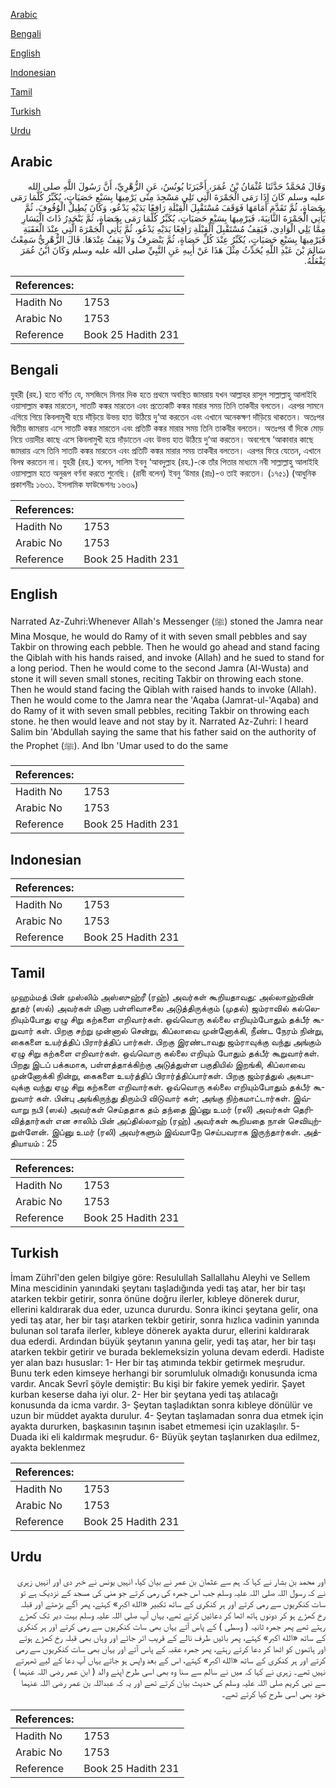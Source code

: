 [Arabic](#arabic)

[Bengali](#bengali)

[English](#english)

[Indonesian](#indonesian)

[Tamil](#tamil)

[Turkish](#turkish)

[Urdu](#urdu)

## Arabic


<div dir="rtl" lang="ar" style={{fontSize:'larger',backgroundColor:'#f8f9fa',padding:20}}>
وَقَالَ مُحَمَّدٌ حَدَّثَنَا عُثْمَانُ بْنُ عُمَرَ، أَخْبَرَنَا يُونُسُ، عَنِ الزُّهْرِيِّ، أَنَّ رَسُولَ اللَّهِ صلى الله عليه وسلم كَانَ إِذَا رَمَى الْجَمْرَةَ الَّتِي تَلِي مَسْجِدَ مِنًى يَرْمِيهَا بِسَبْعِ حَصَيَاتٍ، يُكَبِّرُ كُلَّمَا رَمَى بِحَصَاةٍ، ثُمَّ تَقَدَّمَ أَمَامَهَا فَوَقَفَ مُسْتَقْبِلَ الْقِبْلَةِ رَافِعًا يَدَيْهِ يَدْعُو، وَكَانَ يُطِيلُ الْوُقُوفَ، ثُمَّ يَأْتِي الْجَمْرَةَ الثَّانِيَةَ، فَيَرْمِيهَا بِسَبْعِ حَصَيَاتٍ، يُكَبِّرُ كُلَّمَا رَمَى بِحَصَاةٍ، ثُمَّ يَنْحَدِرُ ذَاتَ الْيَسَارِ مِمَّا يَلِي الْوَادِيَ، فَيَقِفُ مُسْتَقْبِلَ الْقِبْلَةِ رَافِعًا يَدَيْهِ يَدْعُو، ثُمَّ يَأْتِي الْجَمْرَةَ الَّتِي عِنْدَ الْعَقَبَةِ فَيَرْمِيهَا بِسَبْعِ حَصَيَاتٍ، يُكَبِّرُ عِنْدَ كُلِّ حَصَاةٍ، ثُمَّ يَنْصَرِفُ وَلاَ يَقِفُ عِنْدَهَا‏.‏ قَالَ الزُّهْرِيُّ سَمِعْتُ سَالِمَ بْنَ عَبْدِ اللَّهِ يُحَدِّثُ مِثْلَ هَذَا عَنْ أَبِيهِ عَنِ النَّبِيِّ صلى الله عليه وسلم وَكَانَ ابْنُ عُمَرَ يَفْعَلُهُ‏.‏
</div>
<div style={{backgroundColor:'#f8f9fa',padding:20, marginBottom: 10}}><table> <thead> <tr> <th>References:</th> <th></th> </tr> </thead> <tbody><tr><td>Hadith No</td><td>1753</td></tr><tr><td>Arabic No</td><td>1753</td></tr><tr><td>Reference</td><td>Book 25 Hadith 231</td></tr></tbody></table></div>

## Bengali


<div dir="ltr" lang="bn" style={{fontSize:'larger',backgroundColor:'#f8f9fa',padding:20}}>
যুহরী (রহ.) হতে বর্ণিত যে, মসজিদে মিনার দিক হতে প্রথমে অবস্থিত জামরায় যখন আল্লাহর রাসূল সাল্লাল্লাহু আলাইহি ওয়াসাল্লাম কঙ্কর মারতেন, সাতটি কঙ্কর মারতেন এবং প্রত্যেকটি কঙ্কর মারার সময় তিনি তাকবীর বলতেন। এরপর সামনে এগিয়ে গিয়ে কিবলামুখী হয়ে দাঁড়িয়ে উভয় হাত উঠিয়ে দু‘আ করতেন এবং এখানে অনেকক্ষণ দাঁড়িয়ে থাকতেন। অতঃপর দ্বিতীয় জামরায় এসে সাতটি কঙ্কর মারতেন এবং প্রতিটি কঙ্কর মারার সময় তিনি তাকবীর বলতেন। অতঃপর বাঁ দিকে মোড় নিয়ে ওয়াদীর কাছে এসে কিবলামুখী হয়ে দাঁড়াতেন এবং উভয় হাত উঠিয়ে দু‘আ করতেন। অবশেষে ‘আকাবার কাছে জামরায় এসে তিনি সাতটি কঙ্কর মারতেন এবং প্রতিটি কঙ্কর মারার সময় তাকবীর বলতেন। এরপর ফিরে যেতেন, এখানে বিলম্ব করতেন না। যুহরী (রহ.) বলেন, সালিম ইবনু ‘আবদুল্লাহ (রহ.)-কে তাঁর পিতার মাধ্যমে নবী সাল্লাল্লাহু আলাইহি ওয়াসাল্লাম হতে অনুরূপ বর্ণনা করতে শুনেছি। (রাবী বলেন) ইবনু ‘উমার (রাঃ)-ও তাই করতেন। (১৭৫১) (আধুনিক প্রকাশনীঃ ১৬৩১. ইসলামিক ফাউন্ডেশনঃ ১৬৩৯)
</div>
<div style={{backgroundColor:'#f8f9fa',padding:20, marginBottom: 10}}><table> <thead> <tr> <th>References:</th> <th></th> </tr> </thead> <tbody><tr><td>Hadith No</td><td>1753</td></tr><tr><td>Arabic No</td><td>1753</td></tr><tr><td>Reference</td><td>Book 25 Hadith 231</td></tr></tbody></table></div>

## English


<div dir="ltr" lang="en" style={{fontSize:'larger',backgroundColor:'#f8f9fa',padding:20}}>
Narrated Az-Zuhri:Whenever Allah's Messenger (ﷺ) stoned the Jamra near Mina Mosque, he would do Ramy of it with seven small pebbles and say Takbir on throwing each pebble. Then he would go ahead and stand facing the Qiblah with his hands raised, and invoke (Allah) and he sued to stand for a long period. Then he would come to the second Jamra (Al-Wusta) and stone it will seven small stones, reciting Takbir on throwing each stone. Then he would stand facing the Qiblah with raised hands to invoke (Allah). Then he would come to the Jamra near the 'Aqaba (Jamrat-ul-'Aqaba) and do Ramy of it with seven small pebbles, reciting Takbir on throwing each stone. he then would leave and not stay by it. Narrated Az-Zuhri: I heard Salim bin 'Abdullah saying the same that his father said on the authority of the Prophet (ﷺ). And Ibn 'Umar used to do the same
</div>
<div style={{backgroundColor:'#f8f9fa',padding:20, marginBottom: 10}}><table> <thead> <tr> <th>References:</th> <th></th> </tr> </thead> <tbody><tr><td>Hadith No</td><td>1753</td></tr><tr><td>Arabic No</td><td>1753</td></tr><tr><td>Reference</td><td>Book 25 Hadith 231</td></tr></tbody></table></div>

## Indonesian


<div dir="ltr" lang="id" style={{fontSize:'larger',backgroundColor:'#f8f9fa',padding:20}}>

</div>
<div style={{backgroundColor:'#f8f9fa',padding:20, marginBottom: 10}}><table> <thead> <tr> <th>References:</th> <th></th> </tr> </thead> <tbody><tr><td>Hadith No</td><td>1753</td></tr><tr><td>Arabic No</td><td>1753</td></tr><tr><td>Reference</td><td>Book 25 Hadith 231</td></tr></tbody></table></div>

## Tamil


<div dir="ltr" lang="ta" style={{fontSize:'larger',backgroundColor:'#f8f9fa',padding:20}}>
முஹம்மத் பின் முஸ்லிம் அஸ்ஸுஹ்ரீ (ரஹ்) அவர்கள் கூறியதாவது: அல்லாஹ்வின் தூதர் (ஸல்) அவர்கள் மினா பள்ளிவாசலை அடுத்திருக்கும் (முதல்) ஜம்ராவில் கல்லெறியும்போது ஏழு சிறு கற்களை எறிவார்கள். ஒவ்வொரு கல்லை எறியும்போதும் தக்பீர் கூறுவார் கள். பிறகு சற்று முன்னால் சென்று, கிப்லாவை முன்னோக்கி, நீண்ட நேரம் நின்று, கைகளை உயர்த்திப் பிரார்த்திப் பார்கள். பிறகு இரண்டாவது ஜம்ராவுக்கு வந்து அங்கும் ஏழு சிறு கற்களை எறிவார்கள். ஒவ்வொரு கல்லை எறியும் போதும் தக்பீர் கூறுவார்கள். பிறது இடப் பக்கமாக, பள்ளத்தாக்கிற்கு அடுத்துள்ள பகுதியில் இறங்கி, கிப்லாவை முன்னோக்கி நின்று, கைகளை உயர்த்திப் பிரார்த்திப்பார்கள். பிறகு ஜம்ரத்துல் அகபாவுக்கு வந்து ஏழு சிறு கற்களை எறிவார்கள். ஒவ்வொரு கல்லை எறியும்போதும் தக்பீர் கூறுவார் கள். பின்பு அங்கிருந்து திரும்பி விடுவார் கள்; அங்கு நிற்கமாட்டார்கள். இவ்வாறு நபி (ஸல்) அவர்கள் செய்ததாக தம் தந்தை இப்னு உமர் (ரலி) அவர்கள் தெரிவித்தார்கள் என சாலிம் பின் அப்தில்லாஹ் (ரஹ்) அவர்கள் கூறியதை நான் செவியுற்றுள்ளேன். இப்னு உமர் (ரலி) அவர்களும் இவ்வாறே செய்பவராக இருந்தார்கள். அத்தியாயம் : 25
</div>
<div style={{backgroundColor:'#f8f9fa',padding:20, marginBottom: 10}}><table> <thead> <tr> <th>References:</th> <th></th> </tr> </thead> <tbody><tr><td>Hadith No</td><td>1753</td></tr><tr><td>Arabic No</td><td>1753</td></tr><tr><td>Reference</td><td>Book 25 Hadith 231</td></tr></tbody></table></div>

## Turkish


<div dir="ltr" lang="tr" style={{fontSize:'larger',backgroundColor:'#f8f9fa',padding:20}}>
İmam Zührî'den gelen bilgiye göre: Resulullah Sallallahu Aleyhi ve Sellem Mina mescidinin yanındaki şeytanı taşladığında yedi taş atar, her bir taşı atarken tekbir getirir, sonra önüne doğru ilerler, kıbleye dönerek durur, ellerini kaldırarak dua eder, uzunca dururdu. Sonra ikinci şeytana gelir, ona yedi taş atar, her bir taşı atarken tekbir getirir, sonra hızlıca vadinin yanında bulunan sol tarafa ilerler, kıbleye dönerek ayakta durur, ellerini kaldırarak dua ederdi. Ardından büyük şeytanın yanına gelir, yedi taş atar, her bir taşı atarken tekbir getirir ve burada beklemeksizin yoluna devam ederdi. Hadiste yer alan bazı hususlar: 1- Her bir taş atımında tekbir getirmek meşrudur. Bunu terk eden kimseye herhangi bir sorumluluk olmadığı konusunda icma vardır. Ancak Sevrî şöyle demiştir: Bu kişi bir fakire yemek yedirir. Şayet kurban keserse daha iyi olur. 2- Her bir şeytana yedi taş atılacağı konusunda da icma vardır. 3- Şeytan taşladıktan sonra kıbleye dönülür ve uzun bir müddet ayakta du­rulur. 4- Şeytan taşlamadan sonra dua etmek için ayakta dururken, başkasının ta­şının isabet etmemesi için uzaklaşılır. 5- Duada iki eli kaldırmak meşrudur. 6- Büyük şeytan taşlanırken dua edilmez, ayakta beklenmez
</div>
<div style={{backgroundColor:'#f8f9fa',padding:20, marginBottom: 10}}><table> <thead> <tr> <th>References:</th> <th></th> </tr> </thead> <tbody><tr><td>Hadith No</td><td>1753</td></tr><tr><td>Arabic No</td><td>1753</td></tr><tr><td>Reference</td><td>Book 25 Hadith 231</td></tr></tbody></table></div>

## Urdu


<div dir="rtl" lang="ur" style={{fontSize:'larger',backgroundColor:'#f8f9fa',padding:20}}>
اور محمد بن بشار نے کہا کہ ہم سے عثمان بن عمر نے بیان کیا، انہیں یونس نے خبر دی اور انہیں زہری نے کہ رسول اللہ صلی اللہ علیہ وسلم جب اس جمرہ کی رمی کرتے جو منی کی مسجد کے نزدیک ہے تو سات کنکریوں سے رمی کرتے اور ہر کنکری کے ساتھ تکبیر «الله اكبر» کہتے، پھر آگے بڑھتے اور قبلہ رخ کھڑے ہو کر دونوں ہاتھ اٹھا کر دعائیں کرتے تھے، یہاں آپ صلی اللہ علیہ وسلم بہت دیر تک کھڑے رہتے تھے پھر جمرہ ثانیہ ( وسطی ) کے پاس آتے یہاں بھی سات کنکریوں سے رمی کرتے اور ہر کنکری کے ساتھ «الله اكبر» کہتے، پھر بائیں طرف نالے کے قریب اتر جاتے اور وہاں بھی قبلہ رخ کھڑے ہوتے اور ہاتھوں کو اٹھا کر دعا کرتے رہتے، پھر جمرہ عقبہ کے پاس آتے اور یہاں بھی سات کنکریوں سے رمی کرتے اور ہر کنکری کے ساتھ «الله اكبر» کہتے، اس کے بعد واپس ہو جاتے یہاں آپ دعا کے لیے ٹھہرتے نہیں تھے۔ زہری نے کہا کہ میں نے سالم سے سنا وہ بھی اسی طرح اپنے والد ( ابن عمر رضی اللہ عنہما ) سے نبی کریم صلی اللہ علیہ وسلم کی حدیث بیان کرتے تھے اور یہ کہ عبداللہ بن عمر رضی اللہ عنہما خود بھی اسی طرح کیا کرتے تھے۔
</div>
<div style={{backgroundColor:'#f8f9fa',padding:20, marginBottom: 10}}><table> <thead> <tr> <th>References:</th> <th></th> </tr> </thead> <tbody><tr><td>Hadith No</td><td>1753</td></tr><tr><td>Arabic No</td><td>1753</td></tr><tr><td>Reference</td><td>Book 25 Hadith 231</td></tr></tbody></table></div>